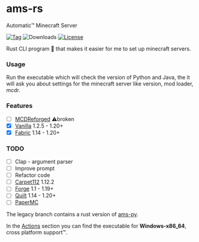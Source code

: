# ams-rs
Automatic™ Minecraft Server

[![Tag](https://img.shields.io/github/v/tag/nowuX/ams-rs)](https://github.com/nowuX/ams-rs/releases)
![Downloads](https://img.shields.io/github/downloads/nowuX/ams-rs/total)
[![License](https://img.shields.io/github/license/nowuX/ams-rs)](https://opensource.org/licenses/MIT)

Rust CLI program 🦀 that makes it easier for me to set up minecraft servers.

### Usage

Run the executable which will check the version of Python and Java, the it will ask you about settings for the minecraft server like version, mod loader, mcdr.

### Features
- [ ] [MCDReforged](https://github.com/Fallen-Breath/MCDReforged) ⚠️broken
- [X] [Vanilla](https://www.minecraft.net/) 1.2.5 - 1.20+
- [X] [Fabric](https://fabricmc.net/) 1.14 - 1.20+

### TODO
- [ ] Clap - argument parser
- [ ] Improve prompt
- [ ] Refactor code
- [ ] [Carpet112](https://github.com/gnembon/carpetmod112) 1.12.2
- [ ] [Forge](https://github.com/MinecraftForge/MinecraftForge) 1.1 - 1.19+
- [ ] [Quilt](https://quiltmc.org/) 1.14 - 1.20+
- [ ] [PaperMC](https://papermc.io/)

The legacy branch contains a rust version of [ams-py](https://github.com/nowuX/ams-py).

In the [Actions](https://github.com/nowuX/ams-rs/actions/workflows/ci.yml) section you can find the executable for **Windows-x86_64**, cross platform support™.

